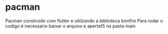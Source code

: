 # pacman
 Pacman construido com flutter e utilizando a biblioteca bonfire
 Para rodar o codigo é necessario baixar o arquivo e apertaf5 na pasta main.
